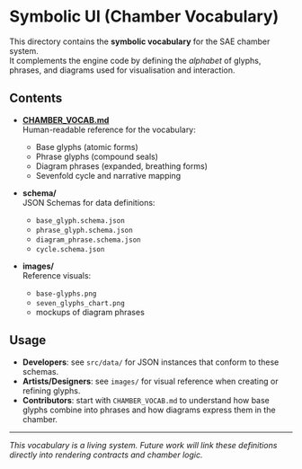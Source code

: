 # Symbolic UI (Chamber Vocabulary)

This directory contains the **symbolic vocabulary** for the SAE chamber system.  
It complements the engine code by defining the *alphabet* of glyphs, phrases, and diagrams used for visualisation and interaction.

## Contents

- **[CHAMBER_VOCAB.md](./CHAMBER_VOCAB.md)**  
  Human-readable reference for the vocabulary:  
  - Base glyphs (atomic forms)  
  - Phrase glyphs (compound seals)  
  - Diagram phrases (expanded, breathing forms)  
  - Sevenfold cycle and narrative mapping  

- **schema/**  
  JSON Schemas for data definitions:  
  - `base_glyph.schema.json`  
  - `phrase_glyph.schema.json`  
  - `diagram_phrase.schema.json`  
  - `cycle.schema.json`  

- **images/**  
  Reference visuals:  
  - `base-glyphs.png`  
  - `seven_glyphs_chart.png`  
  - mockups of diagram phrases  

## Usage

- **Developers**: see `src/data/` for JSON instances that conform to these schemas.  
- **Artists/Designers**: see `images/` for visual reference when creating or refining glyphs.  
- **Contributors**: start with `CHAMBER_VOCAB.md` to understand how base glyphs combine into phrases and how diagrams express them in the chamber.

---

_This vocabulary is a living system. Future work will link these definitions directly into rendering contracts and chamber logic._
